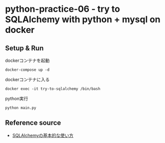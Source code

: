 # python-practice-06 - try to SQLAlchemy with python + mysql on docker
## Setup & Run
dockerコンテナを起動
```
docker-compose up -d
```

dockerコンテナに入る
```
docker exec -it try-to-sqlalchemy /bin/bash
```

python実行
```
python main.py
```

## Reference source
* [SQLAlchemyの基本的な使い方](https://qiita.com/arkuchy/items/75799665acd09520bed2)
